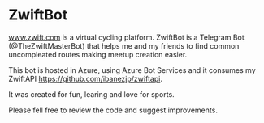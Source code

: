 # ZwiftBot

www.zwift.com is a virtual cycling platform. ZwiftBot is a Telegram Bot (@TheZwiftMasterBot) that helps me and my friends to find common uncompleated routes making meetup creation easier.

This bot is hosted in Azure, using Azure Bot Services and it consumes my ZwiftAPI https://github.com/ibanezjp/zwiftapi.

It was created for fun, learing and love for sports.

Please fell free to review the code and suggest improvements.



